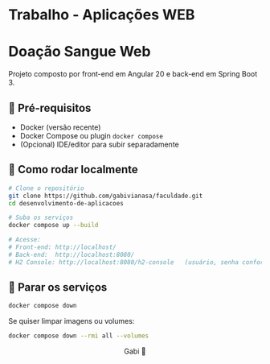 # Trabalho - Aplicações WEB

# Doação Sangue Web

Projeto composto por front-end em Angular 20 e back-end em Spring Boot 3.

## 🧰 Pré‑requisitos

* Docker (versão recente)
* Docker Compose ou plugin `docker compose`
* (Opcional) IDE/editor para subir separadamente

## 🚀 Como rodar localmente

```bash
# Clone o repositório
git clone https://github.com/gabivianasa/faculdade.git
cd desenvolvimento-de-aplicacoes

# Suba os serviços
docker compose up --build

# Acesse:
# Front-end: http://localhost/
# Back-end:  http://localhost:8080/
# H2 Console: http://localhost:8080/h2-console   (usuário, senha conforme application.yml)
```

## 🛑 Parar os serviços

```bash
docker compose down
```

Se quiser limpar imagens ou volumes:

```bash
docker compose down --rmi all --volumes
```

<p align="center">Gabi 🚀</p>
